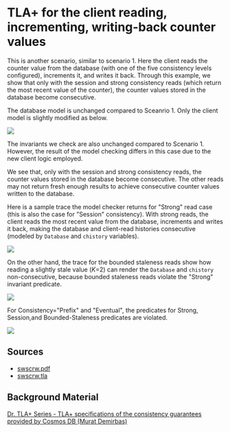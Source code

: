 # TLA+ for the client reading, incrementing, writing-back counter values

This is another scenario, similar to scenario 1. Here the client reads the counter value from the database (with one of the five consistency levels configured), increments it, and writes it back. Through this example, we show that only with the session and strong consistency reads (which return the most recent value of the counter), the counter values stored in the database become consecutive.

The database model is unchanged compared to Sceanrio 1. Only the client model is slightly modified as below.

![](1.png)

The invariants we check are also unchanged compared to Scenario 1. However, the result of the model checking differs in this case due to the new client logic employed.

We see that, only with the session and strong consistency reads, the counter values stored in the database become consecutive. The other reads may not return fresh enough results to achieve consecutive counter values written to the database.

Here is a sample trace the model checker returns for "Strong" read case (this is also the case for "Session" consistency). With strong reads, the client reads the most recent value from the database, increments and writes it back, making the database and client-read histories consecutive (modeled by `Database` and `chistory` variables).

![](2.png)

On the other hand, the trace for the bounded staleness reads show how reading a slightly stale value (_K_=2) can render the `Database` and `chistory` non-consecutive, because bounded staleness reads violate the "Strong" invariant predicate.

![](3.png)

For Consistency="Prefix" and "Eventual", the predicates for Strong, Session,and Bounded-Staleness predicates are violated.

![](4.png)

## Sources

- [swscrw.pdf](./swscrw.pdf)
- [swscrw.tla](./swscrw.tla)

## Background Material

[Dr. TLA+ Series - TLA+ specifications of the consistency guarantees provided by Cosmos DB (Murat Demirbas)](https://github.com/tlaplus/DrTLAPlus/blob/master/CosmosDB/README.md)